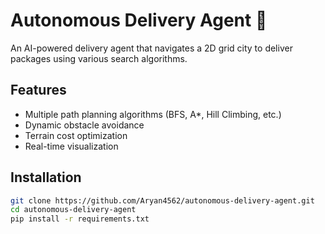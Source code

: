 
# Autonomous Delivery Agent 🤖

An AI-powered delivery agent that navigates a 2D grid city to deliver packages using various search algorithms.

## Features
- Multiple path planning algorithms (BFS, A*, Hill Climbing, etc.)
- Dynamic obstacle avoidance
- Terrain cost optimization
- Real-time visualization

## Installation
```bash
git clone https://github.com/Aryan4562/autonomous-delivery-agent.git
cd autonomous-delivery-agent
pip install -r requirements.txt
